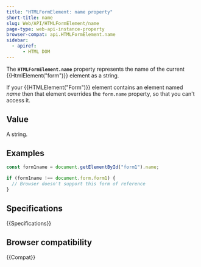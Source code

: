 ```yaml
---
title: "HTMLFormElement: name property"
short-title: name
slug: Web/API/HTMLFormElement/name
page-type: web-api-instance-property
browser-compat: api.HTMLFormElement.name
sidebar:
  - apiref:
      - HTML DOM
---
```


The **`HTMLFormElement.name`** property represents the name of
the current {{HtmlElement("form")}} element as a string.

If your {{HTMLElement("Form")}} element contains an element named _name_ then
that element overrides the `form.name` property, so that you can't access it.

## Value

A string.

## Examples

```js
const form1name = document.getElementById("form1").name;

if (form1name !== document.form.form1) {
  // Browser doesn't support this form of reference
}
```

## Specifications

{{Specifications}}

## Browser compatibility

{{Compat}}
